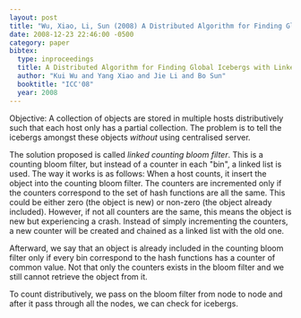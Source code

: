 ```yaml
---
layout: post
title: "Wu, Xiao, Li, Sun (2008) A Distributed Algorithm for Finding Global Icebergs with Linked Counting Bloom Filters (ICC'08)"
date: 2008-12-23 22:46:00 -0500
category: paper
bibtex:
  type: inproceedings
  title: A Distributed Algorithm for Finding Global Icebergs with Linked Counting Bloom Filters
  author: "Kui Wu and Yang Xiao and Jie Li and Bo Sun"
  booktitle: "ICC'08"
  year: 2008
---
```

Objective: A collection of objects are stored in multiple hosts distributively
such that each host only has a partial collection. The problem is to tell the
icebergs amongst these objects *without* using centralised server.

The solution proposed is called *linked counting bloom filter*. This is a
counting bloom filter, but instead of a counter in each "bin", a linked list is
used. The way it works is as follows: When a host counts, it insert the object
into the counting bloom filter. The counters are incremented only if the
counters correspond to the set of hash functions are all the same. This could
be either zero (the object is new) or non-zero (the object already included).
However, if not all counters are the same, this means the object is new but
experiencing a crash. Instead of simply incrementing the counters, a new
counter will be created and chained as a linked list with the old one.

Afterward, we say that an object is already included in the counting bloom
filter only if every bin correspond to the hash functions has a counter of
common value. Not that only the counters exists in the bloom filter and we
still cannot retrieve the object from it.

To count distributively, we pass on the bloom filter from node to node and
after it pass through all the nodes, we can check for icebergs.
